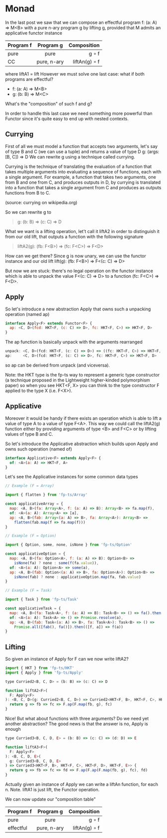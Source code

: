 # Monad

In the last post we saw that we can compose an effectful program f: (a: A) => M\<B> with a pure n-ary program g by lifting g, provided that M admits an applicative functor instance

|  Program f  |  Program g  |  Composition  |
|----------|:-------------:|------:|
| pure |  pure | g ∘ f |
| CC | pure, n-ary | liftAn(g) ∘ f |

where liftA1 = lift
However we must solve one last case: what if both programs are effectful?

* f: (a: A) => M\<B>
* g: (b: B) => M\<C>

What's the "composition" of such f and g?

In order to handle this last case we need something more powerful than Functor since it's quite easy to end up with nested contexts.

## Currying

First of all we must model a function that accepts two arguments, let's say of type B and C (we can use a tuple) and returns a value of type D
g: (args: [B, C]) => D
We can rewrite g using a technique called currying.

Currying is the technique of translating the evaluation of a function that takes multiple arguments into evaluating a sequence of functions, each with a single argument. For example, a function that takes two arguments, one from B and one from C, and produces outputs in D, by currying is translated into a function that takes a single argument from C and produces as outputs functions from B to C.

(source: currying on wikipedia.org)

So we can rewrite g to
>g: (b: B) => (c: C) => D

What we want is a lifting operation, let't call it liftA2 in order to distinguish it from our old lift, that outputs a function with the following signature
>liftA2(g): (fb: F\<B>) => (fc: F\<C>) => F\<D>

How can we get there? Since g is now unary, we can use the functor instance and our old lift
lift(g): (fb: F\<B>) => F\<(c: C) => D>

But now we are stuck: there's no legal operation on the functor instance which is able to unpack the value F\<(c: C) => D> to a function (fc: F\<C>) => F\<D>.

## Apply

So let's introduce a new abstraction Apply that owns such a unpacking operation (named ap)

```js
interface Apply<F> extends Functor<F> {
  ap: <C, D>(fcd: HKT<F, (c: C) => D>, fc: HKT<F, C>) => HKT<F, D>
}
```

The ap function is basically unpack with the arguments rearranged

```js
unpack: <C, D>(fcd: HKT<F, (c: C) => D>) => ((fc: HKT<F, C>) => HKT<F, D>)
ap:     <C, D>(fcd: HKT<F, (c: C) => D>, fc: HKT<F, C>) => HKT<F, D>
```

so ap can be derived from unpack (and viceversa).

Note: the HKT type is the fp-ts way to represent a generic type constructor (a technique proposed in the Lightweight higher-kinded polymorphism paper) so when you see HKT\<F, X> you can think to the type constructor F applied to the type X (i.e. F\<X>).

## Applicative

Moreover it would be handy if there exists an operation which is able to lift a value of type A to a value of type F\<A>. This way we could call the liftA2(g) function either by providing arguments of type \<B> and F\<C> or by lifting values of type B and C.

So let's introduce the Applicative abstraction which builds upon Apply and owns such operation (named of)

```js
interface Applicative<F> extends Apply<F> {
  of: <A>(a: A) => HKT<F, A>
}
```

Let's see the Applicative instances for some common data types

```js
// Example (F = Array)

import { flatten } from 'fp-ts/Array'

const applicativeArray = {
  map: <A, B>(fa: Array<A>, f: (a: A) => B): Array<B> => fa.map(f),
  of: <A>(a: A): Array<A> => [a],
  ap: <A, B>(fab: Array<(a: A) => B>, fa: Array<A>): Array<B> =>
    flatten(fab.map(f => fa.map(f)))
}

// Example (F = Option)

import { Option, some, none, isNone } from 'fp-ts/Option'

const applicativeOption = {
  map: <A, B>(fa: Option<A>, f: (a: A) => B): Option<B> =>
    isNone(fa) ? none : some(f(fa.value)),
  of: <A>(a: A): Option<A> => some(a),
  ap: <A, B>(fab: Option<(a: A) => B>, fa: Option<A>): Option<B> =>
    isNone(fab) ? none : applicativeOption.map(fa, fab.value)
}

// Example (F = Task)

import { Task } from 'fp-ts/Task'

const applicativeTask = {
  map: <A, B>(fa: Task<A>, f: (a: A) => B): Task<B> => () => fa().then(f),
  of: <A>(a: A): Task<A> => () => Promise.resolve(a),
  ap: <A, B>(fab: Task<(a: A) => B>, fa: Task<A>): Task<B> => () =>
    Promise.all([fab(), fa()]).then(([f, a]) => f(a))
}
```

## Lifting

So given an instance of Apply for F can we now write liftA2?

```js
import { HKT } from 'fp-ts/HKT'
import { Apply } from 'fp-ts/Apply'

type Curried2<B, C, D> = (b: B) => (c: C) => D

function liftA2<F>(
  F: Apply<F>
): <B, C, D>(g: Curried2<B, C, D>) => Curried2<HKT<F, B>, HKT<F, C>, HKT<F, D>> {
  return g => fb => fc => F.ap(F.map(fb, g), fc)
}
```

Nice! But what about functions with three arguments? Do we need yet another abstraction?
The good news is that the answer is no, Apply is enough

```js
type Curried3<B, C, D, E> = (b: B) => (c: C) => (d: D) => E

function liftA3<F>(
  F: Apply<F>
): <B, C, D, E>(
  g: Curried3<B, C, D, E>
) => Curried3<HKT<F, B>, HKT<F, C>, HKT<F, D>, HKT<F, E>> {
  return g => fb => fc => fd => F.ap(F.ap(F.map(fb, g), fc), fd)
}
```

Actually given an instance of Apply we can write a liftAn function, for each n.
Note. liftA1 is just lift, the Functor operation.

We can now update our "composition table"

|  Program f  |  Program g  |  Composition  |
|----------|:-------------:|------:|
| pure |  pure | g ∘ f |
| effectful | pure, n-ary | liftAn(g) ∘ f |

